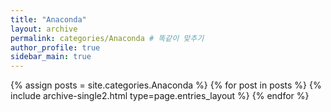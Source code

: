 ```yaml
---
title: "Anaconda"
layout: archive
permalink: categories/Anaconda # 똑같이 맞추기
author_profile: true 
sidebar_main: true
---
```



{% assign posts = site.categories.Anaconda %} 
{% for post in posts %} {% include archive-single2.html type=page.entries_layout %} {% endfor %}


